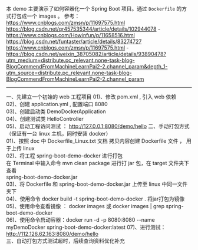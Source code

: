 本 demo 主要演示了如何容器化一个  Spring Boot 项目。通过 `Dockerfile` 的方式打包成一个 images 。
参考：https://www.cnblogs.com/zmsn/p/11697575.html
     https://blog.csdn.net/qr457535344/article/details/102944078
    -
    https://www.cnblogs.com/Howinfun/p/11658516.html
    https://blog.csdn.net/funtaster/article/details/83274727
    https://www.cnblogs.com/zmsn/p/11697575.html
    -
    https://blog.csdn.net/weixin_38705082/article/details/93890478?utm_medium=distribute.pc_relevant.none-task-blog-BlogCommendFromMachineLearnPai2-2.channel_param&depth_1-utm_source=distribute.pc_relevant.none-task-blog-BlogCommendFromMachineLearnPai2-2.channel_param
________________________________________________

一、先建立一个初始的 web 工程项目
    01)、修改 pom.xml , 引入 web 依赖  
    02)、创建 application.yml , 配置端口 8080  
    03)、创建启动类 DemoDockerApplication  
    04)、创建测试类 HelloController  
    05)、启动工程访问测试 ： http://127.0.0.1:8080/demo/hello
二、手动打包方式（保证有一台 linux 主机，同时安装 docker）  
    01)、按照 doc 中 Dockerfile_Linux.txt 文档 拷贝内容创建 Dockerfile 文件 ， 用于上传 linux  
    02)、将工程 spring-boot-demo-docker 进行打包  
        在 Terminal 中输入命令 mvn clean package 进行打 jar 包，在 target 文件夹下查看  
            spring-boot-demo-docker.jar  
    03)、将 Dockerfile 和 spring-boot-demo-docker.jar 上传至 linux 中同一文件夹下  
    04)、使用命令 docker build -t spring-boot-demo-docker . 将jar打包为镜像
    05)、使用命令查看镜像 ： docker images 或 docker images | grep spring-boot-demo-docker  
    06)、使用命令启动容器：docker run -d -p 8080:8080 --name myDemoDocker spring-boot-demo-docker:latest
    07)、进行测试：http://112.126.62.163:8080/demo/hello  
三、自动打包方式测试超时，后续查询资料优化补充  
        